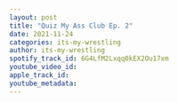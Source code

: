 ```yaml
---
layout: post
title: "Quiz My Ass Club Ep. 2"
date: 2021-11-24
categories: its-my-wrestling
author: its-my-wrestling
spotify_track_id: 6G4LfM2Lxqq0kEX2Ou17xm
youtube_video_id: 
apple_track_id: 
youtube_metadata: 
---
```

